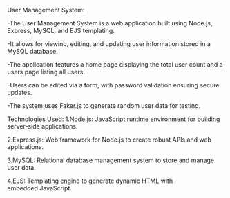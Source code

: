 User Management System:

-The User Management System is a web application built using Node.js, Express, MySQL, and EJS templating.

-It allows for viewing, editing, and updating user information stored in a MySQL database.

-The application features a home page displaying the total user count and a users page listing all users.

-Users can be edited via a form, with password validation ensuring secure updates.

-The system uses Faker.js to generate random user data for testing.




Technologies Used:
1.Node.js: JavaScript runtime environment for building server-side applications.

2.Express.js: Web framework for Node.js to create robust APIs and web applications.

3.MySQL: Relational database management system to store and manage user data.

4.EJS: Templating engine to generate dynamic HTML with embedded JavaScript.

